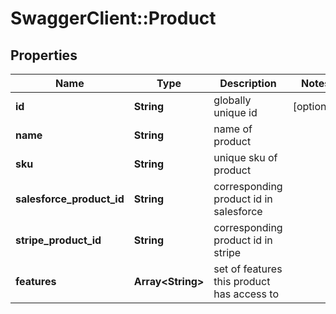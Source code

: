 # SwaggerClient::Product

## Properties
Name | Type | Description | Notes
------------ | ------------- | ------------- | -------------
**id** | **String** | globally unique id | [optional] 
**name** | **String** | name of product | 
**sku** | **String** | unique sku of product | 
**salesforce_product_id** | **String** | corresponding product id in salesforce | 
**stripe_product_id** | **String** | corresponding product id in stripe | 
**features** | **Array&lt;String&gt;** | set of features this product has access to | 


